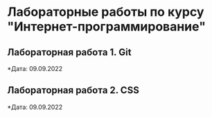# Лабораторные работы по курсу "Интернет-программирование"

## Лабораторная работа 1. Git

*Дата: 09.09.2022

## Лабораторная работа 2. CSS

*Дата: 09.09.2022